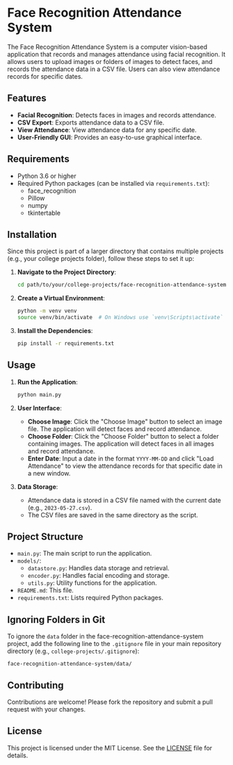 # Face Recognition Attendance System

The Face Recognition Attendance System is a computer vision-based application that records and manages attendance using facial recognition. It allows users to upload images or folders of images to detect faces, and records the attendance data in a CSV file. Users can also view attendance records for specific dates.

## Features

- **Facial Recognition**: Detects faces in images and records attendance.
- **CSV Export**: Exports attendance data to a CSV file.
- **View Attendance**: View attendance data for any specific date.
- **User-Friendly GUI**: Provides an easy-to-use graphical interface.

## Requirements

- Python 3.6 or higher
- Required Python packages (can be installed via `requirements.txt`):
  - face_recognition
  - Pillow
  - numpy
  - tkintertable

## Installation

Since this project is part of a larger directory that contains multiple projects (e.g., your college projects folder), follow these steps to set it up:

1. **Navigate to the Project Directory**:
    ```bash
    cd path/to/your/college-projects/face-recognition-attendance-system
    ```

2. **Create a Virtual Environment**:
    ```bash
    python -m venv venv
    source venv/bin/activate  # On Windows use `venv\Scripts\activate`
    ```

3. **Install the Dependencies**:
    ```bash
    pip install -r requirements.txt
    ```

## Usage

1. **Run the Application**:
    ```bash
    python main.py
    ```

2. **User Interface**:
    - **Choose Image**: Click the "Choose Image" button to select an image file. The application will detect faces and record attendance.
    - **Choose Folder**: Click the "Choose Folder" button to select a folder containing images. The application will detect faces in all images and record attendance.
    - **Enter Date**: Input a date in the format `YYYY-MM-DD` and click "Load Attendance" to view the attendance records for that specific date in a new window.

3. **Data Storage**:
    - Attendance data is stored in a CSV file named with the current date (e.g., `2023-05-27.csv`).
    - The CSV files are saved in the same directory as the script.

## Project Structure

- `main.py`: The main script to run the application.
- `models/`:
  - `datastore.py`: Handles data storage and retrieval.
  - `encoder.py`: Handles facial encoding and storage.
  - `utils.py`: Utility functions for the application.
- `README.md`: This file.
- `requirements.txt`: Lists required Python packages.

## Ignoring Folders in Git

To ignore the `data` folder in the face-recognition-attendance-system project, add the following line to the `.gitignore` file in your main repository directory (e.g., `college-projects/.gitignore`):

```plaintext
face-recognition-attendance-system/data/
```

## Contributing

Contributions are welcome! Please fork the repository and submit a pull request with your changes.

## License

This project is licensed under the MIT License. See the [LICENSE](LICENSE) file for details.
